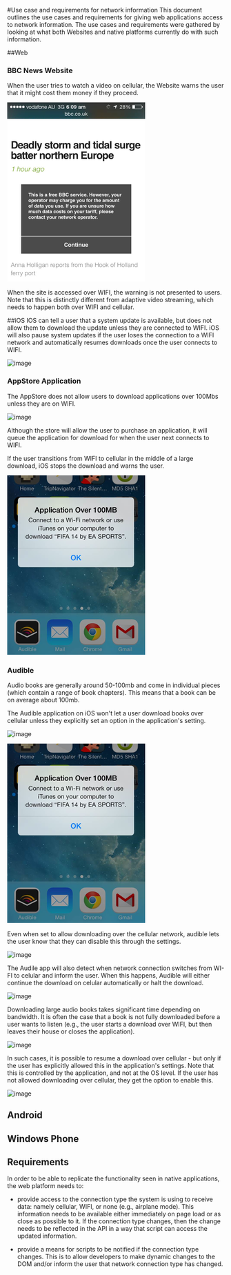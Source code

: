 #Use case and requirements for network information
This document outlines the use cases and requirements for giving web applications access to network information. The use cases and requirements were gathered by looking at what both Websites and native platforms currently do with such information. 

##Web

### BBC News Website
When the user tries to watch a video on cellular, the Website warns the user that it might cost them money if they proceed. 

![image](images/bbc_cellular.png)

When the site is accessed over WIFI, the warning is not presented to users. Note that this is distinctly different from adaptive video streaming, which needs to happen both over WIFI and cellular.

##iOS
IOS can tell a user that a system update is available, but does not allow them to download the update unless they are connected to WIFI. iOS will also pause system updates if the user loses the connection to a WIFI network and automatically resumes downloads once the user connects to WIFI. 

![image]("images/ios_needs_wifi.png")

### AppStore Application
The AppStore does not allow users to download applications over 100Mbs unless they are on WIFI. 

![image]("images/appstore_cell_limit.png")

Although the store will allow the user to purchase an application, it will queue the application for download for when the user next connects to WIFI. 

If the user transitions from WIFI to cellular in the middle of a large download, iOS stops the download and warns the user.


![image](images/ios_cell_switch.png)

### Audible 
Audio books are generally around 50-100mb and come in individual pieces (which contain a range of book chapters). This means that a book can be on average about 100mb. 

The Audible application on iOS won't let a user download books over cellular unless they explicitly set an option in the application's setting. 

![image]("images/audible_wifi_only.png")

![image](images/ios_cell_switch.png)


Even when set to allow downloading over the cellular network, audible lets the user know that they can disable this through the settings. 

![image]("images/audible_over_cell")


The Audile app will also detect when network connection switches from WI-FI to celular and inform the user. When this happens, Audible will either continue the download on celular automatically or halt the download. 

![image]("images/audible_cell_switch")


Downloading large audio books takes significant time depending on bandwidth. It is often the case that a book is not fully downloaded before a user wants to listen (e.g., the user starts a download over WIFI, but then leaves their house or closes the application).

![image]("images/audible_error.png")

 In such cases, it is possible to resume a download over cellular - but only if the user has explicitly allowed this in the application's settings. Note that this is controlled by the application, and not at the OS level. If the user has not allowed downloading over cellular, they get the option to enable this. 

![image]("images/audible_wifi_warn.png")
	
## Android

## Windows Phone

## Requirements 
In order to be able to replicate the functionality seen in native applications, the web platform needs to:

 * provide access to the connection type the system is using to receive data: namely cellular, WIFI, or none (e.g., airplane mode). This information needs to be available either immediately on page load or as close as possible to it. If the connection type changes, then the change needs to be reflected in the API in a way that script can access the updated information.  

 * provide a means for scripts to be notified if the connection type changes. This is to allow developers to make dynamic changes to the DOM and/or inform the user that network connection type has changed. 
